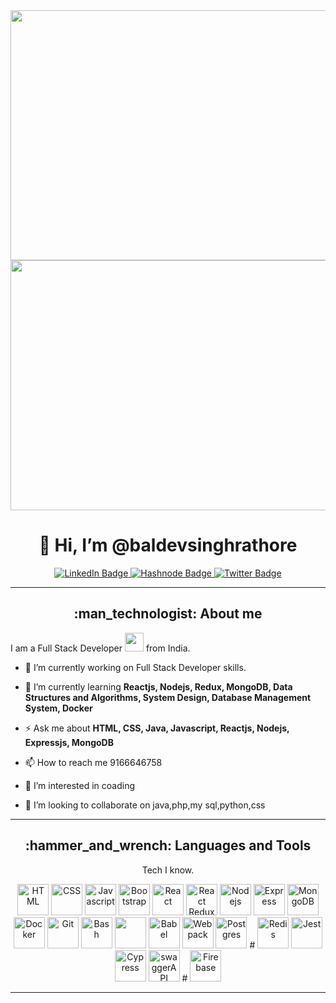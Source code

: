 <!---
baldevsinghrathore/baldevsinghrathore is a ✨ special ✨ repository because its `README.md` (this file) appears on your GitHub profile.
You can click the Preview link to take a look at your changes.
--->
<div align="center">
<img src="https://camo.githubusercontent.com/6aebb784bc63eae8a5ed3586f3bec966c14f00c592a6ca630aaac188ec83af3f/68747470733a2f2f632e74656e6f722e636f6d2f327579454e526d6955743041414141432f636f64696e672e676966" height="400" width="700" />
</div>
<div align="center">
<img src="[https://camo.githubusercontent.com/6aebb784bc63eae8a5ed3586f3bec966c14f00c592a6ca630aaac188ec83af3f/68747470733a2f2f632e74656e6f722e636f6d2f327579454e526d6955743041414141432f636f64696e672e676966](https://camo.githubusercontent.com/37bb759c1c0d05eff68b5baf688ee96f4b5e484b80a99011ed130f470da82b5c/68747470733a2f2f6769746875622d726561646d652d61637469766974792d67726170682e76657263656c2e6170702f67726170683f757365726e616d653d5869616f6d696e6758267468656d653d78636f646526686964655f626f726465723d74727565](https://camo.githubusercontent.com/37bb759c1c0d05eff68b5baf688ee96f4b5e484b80a99011ed130f470da82b5c/68747470733a2f2f6769746875622d726561646d652d61637469766974792d67726170682e76657263656c2e6170702f67726170683f757365726e616d653d5869616f6d696e6758267468656d653d78636f646526686964655f626f726465723d74727565)" height="400" width="700" />
</div>

<link rel="stylesheet" href="https://cdn.jsdelivr.net/gh/devicons/devicon@v2.15.1/devicon.min.css">

<h1 align="center">👋 Hi, I’m @baldevsinghrathore</h1>

<div id="badges" align="center">
<a href="https://www.linkedin.com/in/baldev-singh-rathore-472096115/">
<img src="https://img.shields.io/badge/LinkedIn-blue?style=for-the-badge&logo=linkedin&logoColor=white" alt="LinkedIn Badge"/>
</a>
<a href="https://www.linkedin.com/in/baldev-singh-rathore-472096115/">
<img src="https://img.shields.io/badge/Hashnode-darkblue?style=for-the-badge&logo=hashnode&logoColor=white" alt="Hashnode Badge"/>
</a>
<a href="https://www.linkedin.com/in/baldev-singh-rathore-472096115/">
<img src="https://img.shields.io/badge/Twitter-blue?style=for-the-badge&logo=twitter&logoColor=white" alt="Twitter Badge"/>

</a>
</div>

---

<h2 align="center"> :man_technologist: About me </h2>

I am a Full Stack Developer <img src="https://media.giphy.com/media/WUlplcMpOCEmTGBtBW/giphy.gif" width="30"> from India.

- :telescope: I’m currently working on Full Stack Developer skills.

- :seedling: I’m currently learning **Reactjs, Nodejs, Redux, MongoDB, Data Structures and Algorithms, System Design, Database Management System, Docker** 

- :zap: Ask me about **HTML, CSS, Java, Javascript, Reactjs, Nodejs, Expressjs, MongoDB**

- :mailbox: How to reach me 9166646758
- 👀 I’m interested in coading
- 💞️ I’m looking to collaborate on java,php,my sql,python,css


---
<h2 align="center"> :hammer_and_wrench: Languages and Tools </h2>

<div align="center">

<p> Tech I know. </p>
<img src="https://cdn.jsdelivr.net/gh/devicons/devicon/icons/html5/html5-plain-wordmark.svg" alt="HTML" height="50" width="50" />
<img src="https://cdn.jsdelivr.net/gh/devicons/devicon/icons/css3/css3-plain-wordmark.svg" alt="CSS" height="50" width="50" />
<img src="https://cdn.jsdelivr.net/gh/devicons/devicon/icons/javascript/javascript-plain.svg" alt="Javascript" height="50" width="50" />
<img src="https://cdn.jsdelivr.net/gh/devicons/devicon/icons/bootstrap/bootstrap-original-wordmark.svg" alt="Bootstrap" height="50" width="50" />
<img src="https://cdn.jsdelivr.net/gh/devicons/devicon/icons/react/react-original-wordmark.svg" alt="React" height="50" width="50" />
<img src="https://cdn.jsdelivr.net/gh/devicons/devicon/icons/redux/redux-original.svg" alt="React Redux" height="50" width="50" />
<img src="https://cdn.jsdelivr.net/gh/devicons/devicon/icons/nodejs/nodejs-plain-wordmark.svg" alt="Nodejs" height="50" width="50" />
<img src="https://cdn.jsdelivr.net/gh/devicons/devicon/icons/express/express-original-wordmark.svg" alt="Express" height="50" width="50" />
<img src="https://cdn.jsdelivr.net/gh/devicons/devicon/icons/mongodb/mongodb-plain-wordmark.svg" alt="MongoDB" height="50" width="50" />
<img src="https://cdn.jsdelivr.net/gh/devicons/devicon/icons/docker/docker-plain-wordmark.svg" alt="Docker" height="50" width="50" />
<img src="https://cdn.jsdelivr.net/gh/devicons/devicon/icons/git/git-plain-wordmark.svg" alt="Git" height="50" width="50" />
<img src="https://cdn.jsdelivr.net/gh/devicons/devicon/icons/bash/bash-original.svg" alt="Bash" height="50" width="50" />
<img src="https://cdn.jsdelivr.net/gh/devicons/devicon/icons/laravel/laravel-plain-wordmark.svg" height="50" width="50" />
<img src="https://cdn.jsdelivr.net/gh/devicons/devicon/icons/babel/babel-original.svg" alt="Babel" height="50" width="50" />
<img src="https://cdn.jsdelivr.net/gh/devicons/devicon/icons/webpack/webpack-original-wordmark.svg" alt="Webpack" height="50" width="50" />
<img src="https://cdn.jsdelivr.net/gh/devicons/devicon/icons/postgresql/postgresql-plain-wordmark.svg" alt="Postgres" height="50" width="50" />
# <img src="https://cdn.jsdelivr.net/gh/devicons/devicon/icons/redis/redis-plain-wordmark.svg" alt="Redis" height="50" width="50" />
<!---  <img src="https://cdn.jsdelivr.net/gh/devicons/devicon/icons/redis/redis-plain-wordmark.svg" alt="Redis" height="50" width="50" /> --->
<img src="https://cdn.jsdelivr.net/gh/devicons/devicon/icons/jest/jest-plain.svg" alt="Jest" height="50" width="50" />
<img src="https://user-images.githubusercontent.com/76507095/191493842-216d99e9-9438-4bf2-a350-300294204384.jpg" alt="Cypress" height="50" width="50" />
<img src="https://user-images.githubusercontent.com/76507095/191493904-d3a9f032-543d-4cc7-9d00-63dac6e3877c.png" alt="swaggerAPI" height="50" width="50" />
# <img src="https://cdn.jsdelivr.net/gh/devicons/devicon/icons/firebase/firebase-plain-wordmark.svg" alt="Firebase" height="50" width="50" />
<!--- <img src="https://cdn.jsdelivr.net/gh/devicons/devicon/icons/firebase/firebase-plain-wordmark.svg" alt="Firebase" height="50" width="50" /> --->
</div>

---
